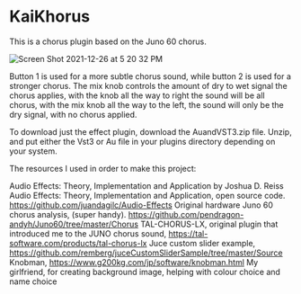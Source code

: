 # KaiKhorus

This is a chorus plugin based on the Juno 60 chorus.


![Screen Shot 2021-12-26 at 5 20 32 PM](https://user-images.githubusercontent.com/43660096/147423375-1826ca9e-5a86-4641-891a-f2a525ceb0ca.png)

Button 1 is used for a more subtle chorus sound, while button 2 is used for a stronger chorus. The mix knob controls the amount of dry to wet signal the chorus applies, with the knob all the way to right the sound will be all chorus, with the mix knob all the way to the left, the sound will only be the dry signal, with no chorus applied.

To download just the effect plugin, download the AuandVST3.zip file. Unzip, and put either the Vst3 or Au file in your plugins directory depending on your system.

The resources I used in order to make this project:

Audio Effects: Theory, Implementation and Application by Joshua D. Reiss
Audio Effects: Theory, Implementation and Application, open source code. https://github.com/juandagilc/Audio-Effects
Original hardware Juno 60 chorus analysis, (super handy). https://github.com/pendragon-andyh/Juno60/tree/master/Chorus
TAL-CHORUS-LX, original plugin that introduced me to the JUNO chorus sound, https://tal-software.com/products/tal-chorus-lx
Juce custom slider example, https://github.com/remberg/juceCustomSliderSample/tree/master/Source
Knobman, https://www.g200kg.com/jp/software/knobman.html
My girlfriend, for creating background image, helping with colour choice and name choice

